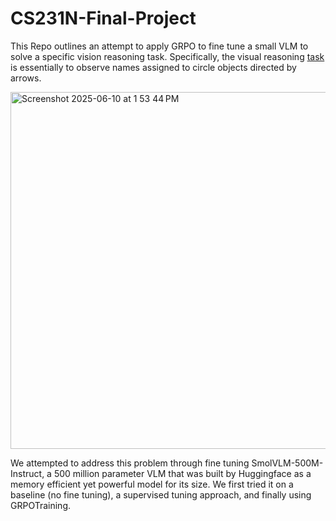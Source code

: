 # CS231N-Final-Project

This Repo outlines an attempt to apply GRPO to fine tune a small VLM to solve a specific vision reasoning task. Specifically, the visual reasoning [task](https://drive.google.com/drive/folders/1Y9aGhUe4b8dNlhNGMeflJIwt2pGS23jV?usp=sharing) is essentially to observe names assigned to circle objects directed by arrows. 

<img width="571" alt="Screenshot 2025-06-10 at 1 53 44 PM" src="https://github.com/user-attachments/assets/82a5f529-6d26-4bb1-99b2-50eeaef2d4b6" />

We attempted to address this problem through fine tuning SmolVLM-500M-Instruct, a 500 million parameter VLM that was built by Huggingface as a memory efficient yet powerful model for its size. We first tried it on a baseline (no fine tuning), a supervised tuning approach, and finally using GRPOTraining.
